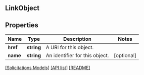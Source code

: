## LinkObject

## Properties

Name | Type | Description | Notes
------------ | ------------- | ------------- | -------------
**href** | **string** | A URI for this object. |
**name** | **string** | An identifier for this object. | [optional]

[[Solicitations Models]](../) [[API list]](../../Api) [[README]](../../../README.md)
